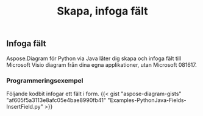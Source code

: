 ﻿---
title: Skapa, infoga fält
type: docs
weight: 10
url: /sv/python-java/create-insert-fields/
description: Så här skapar du, infoga fält med Java Diagram API .
---
## **Infoga fält**
 Aspose.Diagram för Python via Java låter dig skapa och infoga fält till Microsoft Visio diagram från dina egna applikationer, utan Microsoft 081617.

### **Programmeringsexempel**
Följande kodbit infogar ett fält i form.
{{< gist "aspose-diagram-gists" "af605f5a3113e8afc05e4bae8990fb41" "Examples-PythonJava-Fields-InsertField.py" >}}

